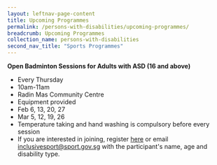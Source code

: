 ```yaml
---
layout: leftnav-page-content
title: Upcoming Programmes
permalink: /persons-with-disabilities/upcoming-programmes/
breadcrumb: Upcoming Programmes
collection_name: persons-with-disabilities
second_nav_title: "Sports Programmes"
---
```


**Open Badminton Sessions for Adults with ASD (16 and above)**
* Every Thursday
* 10am-11am
* Radin Mas Community Centre
* Equipment provided
* Feb 6, 13, 20, 27
* Mar 5, 12, 19, 26
* Temperature taking and hand washing is compulsory before every session 
* If you are interested in joining, register [here](https://form.gov.sg/#!/5e09a1fadf378700118f0ae0) or email <inclusivesport@sport.gov.sg> with the participant's name, age and disability type.
